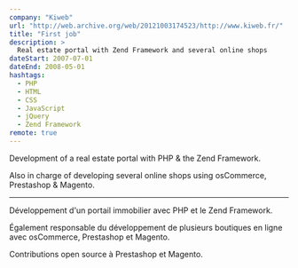 ```yaml
---
company: "Kiweb"
url: "http://web.archive.org/web/20121003174523/http://www.kiweb.fr/"
title: "First job"
description: >
  Real estate portal with Zend Framework and several online shops
dateStart: 2007-07-01
dateEnd: 2008-05-01
hashtags:
  - PHP
  - HTML
  - CSS
  - JavaScript
  - jQuery
  - Zend Framework
remote: true
---
```


Development of a real estate portal with PHP & the Zend Framework.

Also in charge of developing several online shops using osCommerce, Prestashop &
Magento.

---

Développement d'un portail immobilier avec PHP et le Zend Framework.

Également responsable du développement de plusieurs boutiques en ligne avec
osCommerce, Prestashop et Magento.

Contributions open source à Prestashop et Magento.
